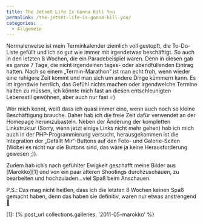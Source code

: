 ```yaml
---
title: The Jetset Life Is Gonna Kill You
permalink: /the-jetset-life-is-gonna-kill-you/
categories:
  - Allgemein
---
```

Normalerweise ist mein Terminkalender ziemlich voll gestopft, die To-Do-Liste gefüllt und ich so gut wie immer mit irgendetwas beschäftigt. 
So auch in den letzten 8 Wochen, die ein Paradebeispiel waren. 
Denn in diesen gab es ganze 7 Tage, die nicht irgendeinen tages- oder abendfüllenden Eintrag hatten.
Nach so einem „Termin-Marathon“ ist man echt froh, wenn wieder eine ruhigere Zeit kommt und man sich um andere Dinge kümmern kann. 
Es ist irgendwie herrlich, das Gefühl nichts machen oder irgendwelche Termine halten zu müssen, 
ich könnte mich fast an diesen entschleunigten Lebensstil gewöhnen, aber auch nur fast =)  

Wer mich kennt, weiß dass ich quasi immer eine, wenn auch noch so kleine Beschäftigung brauche. 
Daher hab ich die freie Zeit dafür verwendet an der Homepage herumzubasteln. 
Neben der Änderung der kompletten Linkstruktur (Sorry, wenn jetzt einige Links nicht mehr gehen) hab ich mich auch in der PHP-Programmierung versucht, 
herausgekommen ist die Integration der „Gefällt Mir“-Buttons auf den Foto- und Galerie-Seiten (Wobei es nicht nur die Buttons sind, 
das wäre ja keine Herausforderung gewesen ;)).  

Zudem hab ich’s nach gefühlter Ewigkeit geschafft meine Bilder aus [Marokko][1] und von 
ein paar älteren Shootings durchzuschauen, zu bearbeiten und hochzuladen…viel Spaß beim Anschauen.

P.S.: Das mag nicht heißen, dass ich die letzten 8 Wochen keinen Spaß gemacht haben, denn das haben sie definitiv, waren nur etwas anstrengend 🙂

[1]: {% post_url collections.galleries, '2011-05-marokko' %}